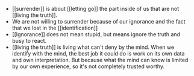 - [[surrender]] is about [[letting go]] the part inside of us that are not [[living the truth]].
- We are not willing to surrender because of our ignorance and the fact that we lost in the [[identification]]
- [[Ignorance]] does not mean stupid, but means ignore the truth and busy to react.
- [[living the truth]] is living what can't deny by the mind. When we identify with the mind, the best job it could do is work on its own data and own interpretation. But because what the mind can know is limited by our own experience, so it's not completely trusted worthy.
